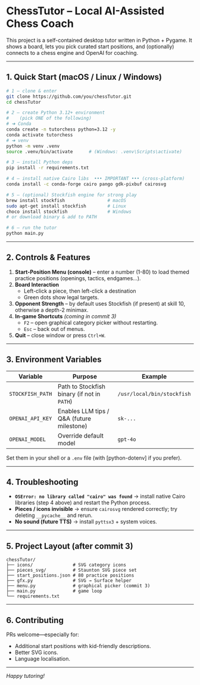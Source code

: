 # ChessTutor – Local AI-Assisted Chess Coach

This project is a self-contained desktop tutor written in Python + Pygame.  It shows a board, lets you pick curated start positions, and (optionally) connects to a chess engine and OpenAI for coaching.

---
## 1. Quick Start (macOS / Linux / Windows)

```bash
# 1 – clone & enter
git clone https://github.com/you/chessTutor.git
cd chessTutor

# 2 – create Python 3.12+ environment
#    (pick ONE of the following)
# ➜ Conda
conda create -n tutorchess python=3.12 -y
conda activate tutorchess
# ➜ venv
python -m venv .venv
source .venv/bin/activate      # (Windows: .venv\Scripts\activate)

# 3 – install Python deps
pip install -r requirements.txt

# 4 – install native Cairo libs  ••• IMPORTANT ••• (cross-platform)
conda install -c conda-forge cairo pango gdk-pixbuf cairosvg

# 5 – (optional) Stockfish engine for strong play
brew install stockfish                # macOS
sudo apt-get install stockfish        # Linux
choco install stockfish               # Windows
# or download binary & add to PATH

# 6 – run the tutor
python main.py
```

---
## 2. Controls & Features

1. **Start-Position Menu (console)**  – enter a number (1-80) to load themed practice positions (openings, tactics, endgames…).
2. **Board Interaction**
   * Left-click a piece, then left-click a destination
   * Green dots show legal targets.
3. **Opponent Strength**  – by default uses Stockfish (if present) at skill 10, otherwise a depth-2 minimax.
4. **In-game Shortcuts** *(coming in commit 3)*
   * `F2` – open graphical category picker without restarting.
   * `Esc` – back out of menus.
5. **Quit**  – close window or press `Ctrl+W`.

---
## 3. Environment Variables

| Variable           | Purpose                                       | Example                |
|--------------------|-----------------------------------------------|------------------------|
| `STOCKFISH_PATH`   | Path to Stockfish binary (if not in `PATH`)    | `/usr/local/bin/stockfish` |
| `OPENAI_API_KEY`   | Enables LLM tips / Q&A (future milestone)     | `sk-...`               |
| `OPENAI_MODEL`     | Override default model                        | `gpt-4o`               |

Set them in your shell or a `.env` file (with [python-dotenv] if you prefer).

---
## 4. Troubleshooting

* **`OSError: no library called "cairo" was found`**  → install native Cairo libraries (step 4 above) and restart the Python process.
* **Pieces / icons invisible**  → ensure `cairosvg` rendered correctly; try deleting `__pycache__` and rerun.
* **No sound (future TTS)**  → install `pyttsx3` + system voices.

---
## 5. Project Layout (after commit 3)

```
chessTutor/
├── icons/               # SVG category icons
├── pieces_svg/          # Staunton SVG piece set
├── start_positions.json # 80 practice positions
├── gfx.py               # SVG → Surface helper
├── menu.py              # graphical picker (commit 3)
├── main.py              # game loop
└── requirements.txt
```

---
## 6. Contributing

PRs welcome—especially for:
* Additional start positions with kid-friendly descriptions.
* Better SVG icons.
* Language localisation.

---
*Happy tutoring!* 